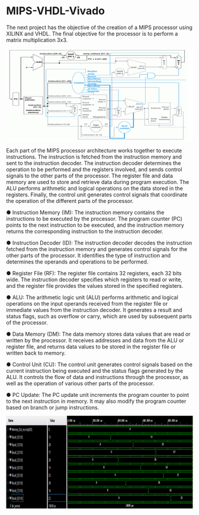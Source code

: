 # MIPS-VHDL-Vivado
<a name="br1"></a>The next project has the objective of the creation of a MIPS processor using XILINX and
VHDL. The final objective for the processor is to perform a matrix multiplication 3x3.


<img src="https://github.com/IgnacioChirinos/MIPS-VHDL-Vivado/blob/main/Results/Arquitecture.png"  width="800" height="250">

Each part of the MIPS processor architecture works together to execute instructions. The
instruction is fetched from the instruction memory and sent to the instruction decoder. The
instruction decoder determines the operation to be performed and the registers involved, and
sends control signals to the other parts of the processor. The register file and data memory
are used to store and retrieve data during program execution. The ALU performs arithmetic
and logical operations on the data stored in the registers. Finally, the control unit generates
control signals that coordinate the operation of the different parts of the processor.

● Instruction Memory (IM): The instruction memory contains the instructions to be executed by the processor. The program counter (PC) points to the next instruction to be executed, and the instruction memory returns the corresponding instruction to the instruction decoder.

● Instruction Decoder (ID): The instruction decoder decodes the instruction fetched from the instruction memory and generates control signals for the other parts of the processor. It identifies the type of instruction and determines the operands and operations to be performed.

● Register File (RF): The register file contains 32 registers, each 32 bits wide. The instruction decoder specifies which registers to read or write, and the register file provides the values stored in the specified registers.

● ALU: The arithmetic logic unit (ALU) performs arithmetic and logical operations on the input operands received from the register file or immediate values from the instruction decoder. It generates a result and status flags, such as overflow or carry, which are used by subsequent parts of the processor.

● Data Memory (DM): The data memory stores data values that are read or written by the processor. It receives addresses and data from the ALU or register file, and returns data values to be stored in the register file or written back to memory.

● Control Unit (CU): The control unit generates control signals based on the current instruction being executed and the status flags generated by the ALU. It controls the flow of data and instructions through the processor, as well as the operation of various other parts of the processor.

● PC Update: The PC update unit increments the program counter to point to the next instruction in memory. It may also modify the program counter based on branch or jump instructions.

<img src="https://github.com/IgnacioChirinos/MIPS-VHDL-Vivado/blob/main/Results/ResulstsMatrixMultiplactionXilinx.png"  width="800" height="250">
